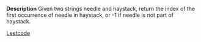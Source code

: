 **Description**
Given two strings needle and haystack, return the index of the first occurrence of needle in haystack, or -1 if needle is not part of haystack.

[Leetcode](https://leetcode.com/problems/find-the-index-of-the-first-occurrence-in-a-string/description/?envType=study-plan-v2&envId=top-interview-150)

